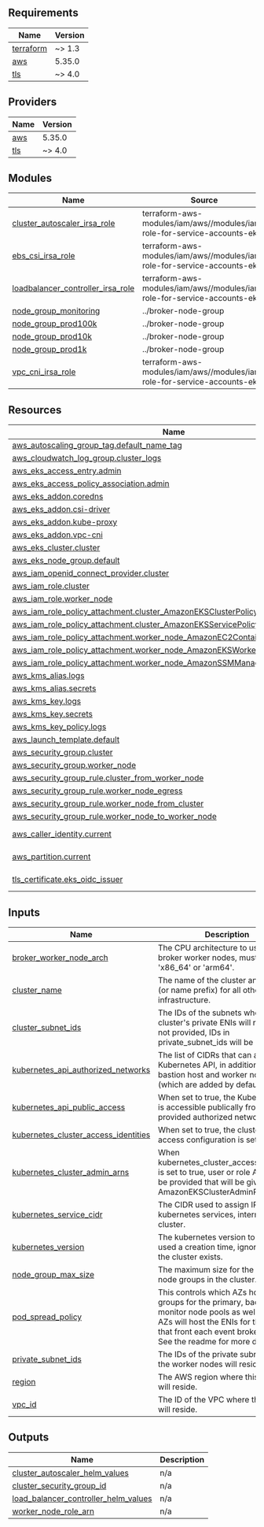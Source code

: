 <!-- BEGIN_TF_DOCS -->
## Requirements

| Name | Version |
|------|---------|
| <a name="requirement_terraform"></a> [terraform](#requirement\_terraform) | ~> 1.3 |
| <a name="requirement_aws"></a> [aws](#requirement\_aws) | 5.35.0 |
| <a name="requirement_tls"></a> [tls](#requirement\_tls) | ~> 4.0 |

## Providers

| Name | Version |
|------|---------|
| <a name="provider_aws"></a> [aws](#provider\_aws) | 5.35.0 |
| <a name="provider_tls"></a> [tls](#provider\_tls) | ~> 4.0 |

## Modules

| Name | Source | Version |
|------|--------|---------|
| <a name="module_cluster_autoscaler_irsa_role"></a> [cluster\_autoscaler\_irsa\_role](#module\_cluster\_autoscaler\_irsa\_role) | terraform-aws-modules/iam/aws//modules/iam-role-for-service-accounts-eks | 5.34.0 |
| <a name="module_ebs_csi_irsa_role"></a> [ebs\_csi\_irsa\_role](#module\_ebs\_csi\_irsa\_role) | terraform-aws-modules/iam/aws//modules/iam-role-for-service-accounts-eks | 5.34.0 |
| <a name="module_loadbalancer_controller_irsa_role"></a> [loadbalancer\_controller\_irsa\_role](#module\_loadbalancer\_controller\_irsa\_role) | terraform-aws-modules/iam/aws//modules/iam-role-for-service-accounts-eks | 5.34.0 |
| <a name="module_node_group_monitoring"></a> [node\_group\_monitoring](#module\_node\_group\_monitoring) | ../broker-node-group | n/a |
| <a name="module_node_group_prod100k"></a> [node\_group\_prod100k](#module\_node\_group\_prod100k) | ../broker-node-group | n/a |
| <a name="module_node_group_prod10k"></a> [node\_group\_prod10k](#module\_node\_group\_prod10k) | ../broker-node-group | n/a |
| <a name="module_node_group_prod1k"></a> [node\_group\_prod1k](#module\_node\_group\_prod1k) | ../broker-node-group | n/a |
| <a name="module_vpc_cni_irsa_role"></a> [vpc\_cni\_irsa\_role](#module\_vpc\_cni\_irsa\_role) | terraform-aws-modules/iam/aws//modules/iam-role-for-service-accounts-eks | 5.34.0 |

## Resources

| Name | Type |
|------|------|
| [aws_autoscaling_group_tag.default_name_tag](https://registry.terraform.io/providers/hashicorp/aws/5.35.0/docs/resources/autoscaling_group_tag) | resource |
| [aws_cloudwatch_log_group.cluster_logs](https://registry.terraform.io/providers/hashicorp/aws/5.35.0/docs/resources/cloudwatch_log_group) | resource |
| [aws_eks_access_entry.admin](https://registry.terraform.io/providers/hashicorp/aws/5.35.0/docs/resources/eks_access_entry) | resource |
| [aws_eks_access_policy_association.admin](https://registry.terraform.io/providers/hashicorp/aws/5.35.0/docs/resources/eks_access_policy_association) | resource |
| [aws_eks_addon.coredns](https://registry.terraform.io/providers/hashicorp/aws/5.35.0/docs/resources/eks_addon) | resource |
| [aws_eks_addon.csi-driver](https://registry.terraform.io/providers/hashicorp/aws/5.35.0/docs/resources/eks_addon) | resource |
| [aws_eks_addon.kube-proxy](https://registry.terraform.io/providers/hashicorp/aws/5.35.0/docs/resources/eks_addon) | resource |
| [aws_eks_addon.vpc-cni](https://registry.terraform.io/providers/hashicorp/aws/5.35.0/docs/resources/eks_addon) | resource |
| [aws_eks_cluster.cluster](https://registry.terraform.io/providers/hashicorp/aws/5.35.0/docs/resources/eks_cluster) | resource |
| [aws_eks_node_group.default](https://registry.terraform.io/providers/hashicorp/aws/5.35.0/docs/resources/eks_node_group) | resource |
| [aws_iam_openid_connect_provider.cluster](https://registry.terraform.io/providers/hashicorp/aws/5.35.0/docs/resources/iam_openid_connect_provider) | resource |
| [aws_iam_role.cluster](https://registry.terraform.io/providers/hashicorp/aws/5.35.0/docs/resources/iam_role) | resource |
| [aws_iam_role.worker_node](https://registry.terraform.io/providers/hashicorp/aws/5.35.0/docs/resources/iam_role) | resource |
| [aws_iam_role_policy_attachment.cluster_AmazonEKSClusterPolicy](https://registry.terraform.io/providers/hashicorp/aws/5.35.0/docs/resources/iam_role_policy_attachment) | resource |
| [aws_iam_role_policy_attachment.cluster_AmazonEKSServicePolicy](https://registry.terraform.io/providers/hashicorp/aws/5.35.0/docs/resources/iam_role_policy_attachment) | resource |
| [aws_iam_role_policy_attachment.worker_node_AmazonEC2ContainerRegistryReadOnly](https://registry.terraform.io/providers/hashicorp/aws/5.35.0/docs/resources/iam_role_policy_attachment) | resource |
| [aws_iam_role_policy_attachment.worker_node_AmazonEKSWorkerNodePolicy](https://registry.terraform.io/providers/hashicorp/aws/5.35.0/docs/resources/iam_role_policy_attachment) | resource |
| [aws_iam_role_policy_attachment.worker_node_AmazonSSMManagedInstanceCore](https://registry.terraform.io/providers/hashicorp/aws/5.35.0/docs/resources/iam_role_policy_attachment) | resource |
| [aws_kms_alias.logs](https://registry.terraform.io/providers/hashicorp/aws/5.35.0/docs/resources/kms_alias) | resource |
| [aws_kms_alias.secrets](https://registry.terraform.io/providers/hashicorp/aws/5.35.0/docs/resources/kms_alias) | resource |
| [aws_kms_key.logs](https://registry.terraform.io/providers/hashicorp/aws/5.35.0/docs/resources/kms_key) | resource |
| [aws_kms_key.secrets](https://registry.terraform.io/providers/hashicorp/aws/5.35.0/docs/resources/kms_key) | resource |
| [aws_kms_key_policy.logs](https://registry.terraform.io/providers/hashicorp/aws/5.35.0/docs/resources/kms_key_policy) | resource |
| [aws_launch_template.default](https://registry.terraform.io/providers/hashicorp/aws/5.35.0/docs/resources/launch_template) | resource |
| [aws_security_group.cluster](https://registry.terraform.io/providers/hashicorp/aws/5.35.0/docs/resources/security_group) | resource |
| [aws_security_group.worker_node](https://registry.terraform.io/providers/hashicorp/aws/5.35.0/docs/resources/security_group) | resource |
| [aws_security_group_rule.cluster_from_worker_node](https://registry.terraform.io/providers/hashicorp/aws/5.35.0/docs/resources/security_group_rule) | resource |
| [aws_security_group_rule.worker_node_egress](https://registry.terraform.io/providers/hashicorp/aws/5.35.0/docs/resources/security_group_rule) | resource |
| [aws_security_group_rule.worker_node_from_cluster](https://registry.terraform.io/providers/hashicorp/aws/5.35.0/docs/resources/security_group_rule) | resource |
| [aws_security_group_rule.worker_node_to_worker_node](https://registry.terraform.io/providers/hashicorp/aws/5.35.0/docs/resources/security_group_rule) | resource |
| [aws_caller_identity.current](https://registry.terraform.io/providers/hashicorp/aws/5.35.0/docs/data-sources/caller_identity) | data source |
| [aws_partition.current](https://registry.terraform.io/providers/hashicorp/aws/5.35.0/docs/data-sources/partition) | data source |
| [tls_certificate.eks_oidc_issuer](https://registry.terraform.io/providers/hashicorp/tls/latest/docs/data-sources/certificate) | data source |

## Inputs

| Name | Description | Type | Default | Required |
|------|-------------|------|---------|:--------:|
| <a name="input_broker_worker_node_arch"></a> [broker\_worker\_node\_arch](#input\_broker\_worker\_node\_arch) | The CPU architecture to use for the broker worker nodes, must be either 'x86\_64' or 'arm64'. | `string` | `"x86_64"` | no |
| <a name="input_cluster_name"></a> [cluster\_name](#input\_cluster\_name) | The name of the cluster and name (or name prefix) for all other infrastructure. | `string` | n/a | yes |
| <a name="input_cluster_subnet_ids"></a> [cluster\_subnet\_ids](#input\_cluster\_subnet\_ids) | The IDs of the subnets where the cluster's private ENIs will reside. If not provided, IDs in private\_subnet\_ids will be used. | `list(string)` | `null` | no |
| <a name="input_kubernetes_api_authorized_networks"></a> [kubernetes\_api\_authorized\_networks](#input\_kubernetes\_api\_authorized\_networks) | The list of CIDRs that can access the Kubernetes API, in addition to the bastion host and worker nodes (which are added by default). | `list(string)` | `[]` | no |
| <a name="input_kubernetes_api_public_access"></a> [kubernetes\_api\_public\_access](#input\_kubernetes\_api\_public\_access) | When set to true, the Kubernetes API is accessible publically from the provided authorized networks. | `bool` | `false` | no |
| <a name="input_kubernetes_cluster_access_identities"></a> [kubernetes\_cluster\_access\_identities](#input\_kubernetes\_cluster\_access\_identities) | When set to true, the cluster's access configuration is set to 'API'. | `bool` | `false` | no |
| <a name="input_kubernetes_cluster_admin_arns"></a> [kubernetes\_cluster\_admin\_arns](#input\_kubernetes\_cluster\_admin\_arns) | When kubernetes\_cluster\_access\_identities is set to true, user or role ARNs can be provided that will be given the AmazonEKSClusterAdminPolicy. | `list(string)` | `[]` | no |
| <a name="input_kubernetes_service_cidr"></a> [kubernetes\_service\_cidr](#input\_kubernetes\_service\_cidr) | The CIDR used to assign IPs to kubernetes services, internal to the cluster. | `string` | `null` | no |
| <a name="input_kubernetes_version"></a> [kubernetes\_version](#input\_kubernetes\_version) | The kubernetes version to use. Only used a creation time, ignored once the cluster exists. | `string` | n/a | yes |
| <a name="input_node_group_max_size"></a> [node\_group\_max\_size](#input\_node\_group\_max\_size) | The maximum size for the broker node groups in the cluster. | `number` | `10` | no |
| <a name="input_pod_spread_policy"></a> [pod\_spread\_policy](#input\_pod\_spread\_policy) | This controls which AZs host node groups for the primary, backup, and monitor node pools as well as which AZs will host the ENIs for the NLBs that front each event broker service. See the readme for more details. | `string` | `"full"` | no |
| <a name="input_private_subnet_ids"></a> [private\_subnet\_ids](#input\_private\_subnet\_ids) | The IDs of the private subnets where the worker nodes will reside. | `list(string)` | n/a | yes |
| <a name="input_region"></a> [region](#input\_region) | The AWS region where this cluster will reside. | `string` | n/a | yes |
| <a name="input_vpc_id"></a> [vpc\_id](#input\_vpc\_id) | The ID of the VPC where the cluster will reside. | `string` | n/a | yes |

## Outputs

| Name | Description |
|------|-------------|
| <a name="output_cluster_autoscaler_helm_values"></a> [cluster\_autoscaler\_helm\_values](#output\_cluster\_autoscaler\_helm\_values) | n/a |
| <a name="output_cluster_security_group_id"></a> [cluster\_security\_group\_id](#output\_cluster\_security\_group\_id) | n/a |
| <a name="output_load_balancer_controller_helm_values"></a> [load\_balancer\_controller\_helm\_values](#output\_load\_balancer\_controller\_helm\_values) | n/a |
| <a name="output_worker_node_role_arn"></a> [worker\_node\_role\_arn](#output\_worker\_node\_role\_arn) | n/a |
<!-- END_TF_DOCS -->